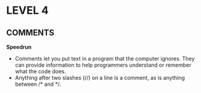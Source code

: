 # LEVEL 4
## COMMENTS

**Speedrun**

- Comments let you put text in a program that the computer ignores. They can provide information
to help programmers understand or remember what the code does.
- Anything after two slashes (//) on a line is a comment, as is anything between /* and */.